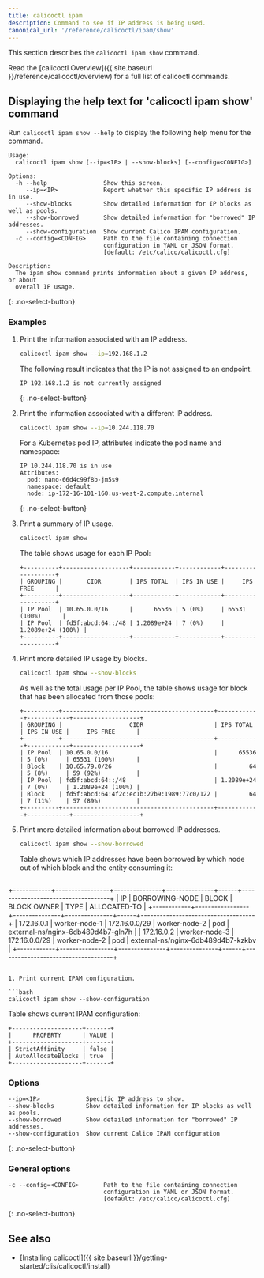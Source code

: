 ```yaml
---
title: calicoctl ipam
description: Command to see if IP address is being used.
canonical_url: '/reference/calicoctl/ipam/show'
---
```


This section describes the `calicoctl ipam show` command.

Read the [calicoctl Overview]({{ site.baseurl }}/reference/calicoctl/overview) for a full list of calicoctl commands.

## Displaying the help text for 'calicoctl ipam show' command

Run `calicoctl ipam show --help` to display the following help menu for the
command.

```
Usage:
  calicoctl ipam show [--ip=<IP> | --show-blocks] [--config=<CONFIG>]

Options:
  -h --help                Show this screen.
     --ip=<IP>             Report whether this specific IP address is in use.
     --show-blocks         Show detailed information for IP blocks as well as pools.
     --show-borrowed       Show detailed information for "borrowed" IP addresses.
     --show-configuration  Show current Calico IPAM configuration.
  -c --config=<CONFIG>     Path to the file containing connection
                           configuration in YAML or JSON format.
                           [default: /etc/calico/calicoctl.cfg]

Description:
  The ipam show command prints information about a given IP address, or about
  overall IP usage.
```
{: .no-select-button}

### Examples

1. Print the information associated with an IP address.

   ```bash
   calicoctl ipam show --ip=192.168.1.2
   ```

   The following result indicates that the IP is not assigned to an endpoint.

   ```
   IP 192.168.1.2 is not currently assigned
   ```
   {: .no-select-button}

1. Print the information associated with a different IP address.

   ```bash
   calicoctl ipam show --ip=10.244.118.70
   ```

   For a Kubernetes pod IP, attributes indicate the pod name and namespace:

   ```
   IP 10.244.118.70 is in use
   Attributes:
     pod: nano-66d4c99f8b-jm5s9
     namespace: default
     node: ip-172-16-101-160.us-west-2.compute.internal
   ```
   {: .no-select-button}

1. Print a summary of IP usage.

   ```bash
   calicoctl ipam show
   ```

   The table shows usage for each IP Pool:

   ```
   +----------+-------------------+------------+------------+-------------------+
   | GROUPING |       CIDR        | IPS TOTAL  | IPS IN USE |     IPS FREE      |
   +----------+-------------------+------------+------------+-------------------+
   | IP Pool  | 10.65.0.0/16      |      65536 | 5 (0%)     | 65531 (100%)      |
   | IP Pool  | fd5f:abcd:64::/48 | 1.2089e+24 | 7 (0%)     | 1.2089e+24 (100%) |
   +----------+-------------------+------------+------------+-------------------+
   ```

1. Print more detailed IP usage by blocks.

   ```bash
   calicoctl ipam show --show-blocks
   ```

   As well as the total usage per IP Pool, the table shows usage for block that has been allocated from those pools:

   ```
   +----------+-------------------------------------------+------------+------------+-------------------+
   | GROUPING |                   CIDR                    | IPS TOTAL  | IPS IN USE |     IPS FREE      |
   +----------+-------------------------------------------+------------+------------+-------------------+
   | IP Pool  | 10.65.0.0/16                              |      65536 | 5 (0%)     | 65531 (100%)      |
   | Block    | 10.65.79.0/26                             |         64 | 5 (8%)     | 59 (92%)          |
   | IP Pool  | fd5f:abcd:64::/48                         | 1.2089e+24 | 7 (0%)     | 1.2089e+24 (100%) |
   | Block    | fd5f:abcd:64:4f2c:ec1b:27b9:1989:77c0/122 |         64 | 7 (11%)    | 57 (89%)          |
   +----------+-------------------------------------------+------------+------------+-------------------+
   ```

1. Print more detailed information about borrowed IP addresses.

   ```bash
   calicoctl ipam show --show-borrowed
   ```

   Table shows which IP addresses have been borrowed by which node out of which block and the entity consuming it:

   ```
+------------+-----------------+---------------+---------------+------+------------------------------------+
|     IP     | BORROWING-NODE  |     BLOCK     |  BLOCK OWNER  | TYPE |            ALLOCATED-TO            |
+------------+-----------------+---------------+---------------+------+------------------------------------+
| 172.16.0.1 | worker-node-1   | 172.16.0.0/29 | worker-node-2 | pod  | external-ns/nginx-6db489d4b7-gln7h |
| 172.16.0.2 | worker-node-3   | 172.16.0.0/29 | worker-node-2 | pod  | external-ns/nginx-6db489d4b7-kzkbv |
+------------+-----------------+---------------+---------------+------+------------------------------------+
   ```

1. Print current IPAM configuration.

   ```bash
   calicoctl ipam show --show-configuration
   ```

   Table shows current IPAM configuration:

   ```
+--------------------+-------+
|      PROPERTY      | VALUE |
+--------------------+-------+
| StrictAffinity     | false |
| AutoAllocateBlocks | true  |
+--------------------+-------+
   ``` 

### Options

```
--ip=<IP>             Specific IP address to show.
--show-blocks         Show detailed information for IP blocks as well as pools.
--show-borrowed       Show detailed information for "borrowed" IP addresses.
--show-configuration  Show current Calico IPAM configuration
```
{: .no-select-button}

### General options

```
-c --config=<CONFIG>       Path to the file containing connection
                           configuration in YAML or JSON format.
                           [default: /etc/calico/calicoctl.cfg]
```
{: .no-select-button}

## See also

-  [Installing calicoctl]({{ site.baseurl }}/getting-started/clis/calicoctl/install)
